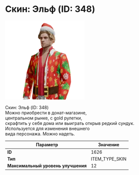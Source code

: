 # Скин: Эльф (ID: 348)

![Item Image](../img/1626.webp?raw=true)

Скин: Эльф (ID: 348)<br>Можно приобрести в донат-магазине,<br>центральном рынке, с gold рулетки,<br>скрафтить у себя дома или выиграть открыв редкий сундук.<br>Используется для изменения внешнего<br>вида персонажа. Можно надеть.


| Параметр | Значение |
|----------|----------|
| **ID** | 1626 |
| **Тип** | ITEM_TYPE_SKIN |
| **Максимальный уровень улучшения** | 12 |

